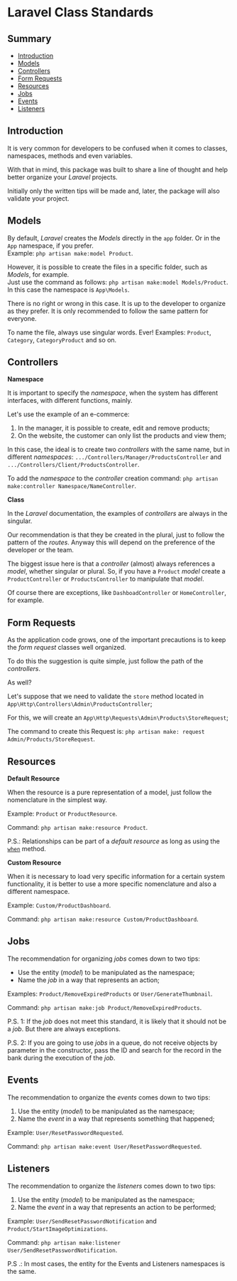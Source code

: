 # Laravel Class Standards

## Summary

 - [Introduction](#Introduction)
 - [Models](#Models)
 - [Controllers](#Controllers)
 - [Form Requests](#Form-Requests)
 - [Resources](#Resources)
 - [Jobs](#Jobs)
 - [Events](#Events)
 - [Listeners](#Listeners)

## Introduction

It is very common for developers to be confused when it comes to classes, namespaces, methods and even variables.

With that in mind, this package was built to share a line of thought and help better organize your _Laravel_ projects.

Initially only the written tips will be made and, later, the package will also validate your project.

## Models

By default, _Laravel_ creates the _Models_ directly in the `app` folder. Or in the `App` namespace, if you prefer.  
Example: `php artisan make:model Product`.

However, it is possible to create the files in a specific folder, such as _Models_, for example.  
Just use the command as follows: `php artisan make:model Models/Product`.  
In this case the namespace is `App\Models`.

There is no right or wrong in this case. It is up to the developer to organize as they prefer. It is only recommended to follow the same pattern for everyone.

To name the file, always use singular words. Ever! Examples: `Product`, `Category`, `CategoryProduct` and so on.

## Controllers

**Namespace**

It is important to specify the _namespace_, when the system has different interfaces, with different functions, mainly.

Let's use the example of an e-commerce:
1. In the manager, it is possible to create, edit and remove products;
2. On the website, the customer can only list the products and view them;

In this case, the ideal is to create two _controllers_ with the same name, but in different _namespaces_: `.../Controllers/Manager/ProductsController` and `.../Controllers/Client/ProductsController`.

To add the _namespace_ to the _controller_ creation command: `php artisan make:controller Namespace/NameController`.

**Class**

In the _Laravel_ documentation, the examples of _controllers_ are always in the singular.

Our recommendation is that they be created in the plural, just to follow the pattern of the _routes_.
Anyway this will depend on the preference of the developer or the team.

The biggest issue here is that a _controller_ (almost) always references a _model_, whether singular or plural. So, if you have a `Product` _model_ create a `ProductController` or `ProductsController` to manipulate that _model_.

Of course there are exceptions, like `DashboadController` or `HomeController`, for example.

## Form Requests

As the application code grows, one of the important precautions is to keep the _form request_ classes well organized.

To do this the suggestion is quite simple, just follow the path of the _controllers_.

As well?

Let's suppose that we need to validate the `store` method located in `App\Http\Controllers\Admin\ProductsController`;

For this, we will create an `App\Http\Requests\Admin\Products\StoreRequest`;

The command to create this Request is: `php artisan make: request Admin/Products/StoreRequest`.

## Resources

**Default Resource**

When the resource is a pure representation of a model, just follow the nomenclature in the simplest way.

Example: `Product` or `ProductResource`.

Command: `php artisan make:resource Product`.

P.S.: Relationships can be part of a _default resource_ as long as using the [`when`](https://laravel.com/docs/eloquent-resources#conditional-attributes) method.

**Custom Resource**

When it is necessary to load very specific information for a certain system functionality, it is better to use a more specific nomenclature and also a different namespace.

Example: `Custom/ProductDashboard`.

Command: `php artisan make:resource Custom/ProductDashboard`.

## Jobs

The recommendation for organizing _jobs_ comes down to two tips:

 - Use the entity (_model_) to be manipulated as the namespace;
 - Name the _job_ in a way that represents an action;

Examples: `Product/RemoveExpiredProducts` or `User/GenerateThumbnail`.

Command: `php artisan make:job Product/RemoveExpiredProducts`.

P.S. 1: If the _job_ does not meet this standard, it is likely that it should not be a _job_. But there are always exceptions.

P.S. 2: If you are going to use _jobs_ in a queue, do not receive objects by parameter in the constructor, pass the ID and search for the record in the bank during the execution of the _job_.

## Events

The recommendation to organize the _events_ comes down to two tips:

1. Use the entity (_model_) to be manipulated as the namespace;
2. Name the _event_ in a way that represents something that happened;

Example: `User/ResetPasswordRequested`.

Command: `php artisan make:event User/ResetPasswordRequested`.

## Listeners

The recommendation to organize the _listeners_ comes down to two tips:

1. Use the entity (_model_) to be manipulated as the namespace;
2. Name the _event_ in a way that represents an action to be performed;

Example: `User/SendResetPasswordNotification` and `Product/StartImageOptimizations`.

Command: `php artisan make:listener User/SendResetPasswordNotification`.

P.S .: In most cases, the entity for the Events and Listeners namespaces is the same.